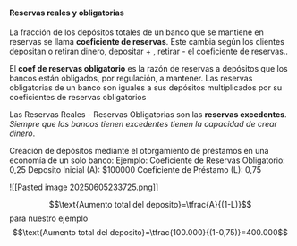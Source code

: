 

#### Reservas reales y obligatorias

La fracción de los depósitos totales de un banco que se mantiene en reservas se llama **coeficiente de reservas**. Este cambia según los clientes depositan o retiran dinero, depositar + , retirar - el coeficiente de reservas..

El **coef de reservas obligatorio** es la razón de reservas a depósitos que los bancos están obligados, por regulación, a mantener. Las reservas obligatorias de un banco son iguales a sus depósitos multiplicados por su coeficientes de reservas obligatorios 


Las $\text{ Reservas Reales - Reservas Obligatorias}$ son las **reservas excedentes**. *Siempre que los bancos tienen excedentes tienen la capacidad de crear dinero*. 

Creación de depósitos mediante el otorgamiento de préstamos en una economía de un solo banco:
Ejemplo:
Coeficiente de Reservas Obligatorio: 0,25
Deposito Inicial (A): $100000
Coeficiente de Préstamo (L): 0,75

![[Pasted image 20250605233725.png]]

$$\text{Aumento total del deposito}=\tfrac{A}{(1-L)}$$
para nuestro ejemplo 
$$\text{Aumento total del deposito}=\tfrac{100.000}{(1-0,75)}=400.000$$

